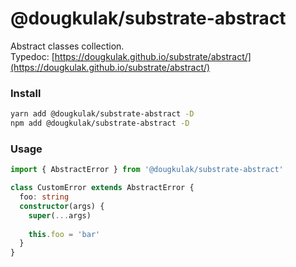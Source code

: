 # @dougkulak/substrate-abstract
Abstract classes collection.  
Typedoc: [https://dougkulak.github.io/substrate/abstract/](https://dougkulak.github.io/substrate/abstract/)

### Install
```bash
yarn add @dougkulak/substrate-abstract -D
npm add @dougkulak/substrate-abstract -D
```

### Usage
```typescript
import { AbstractError } from '@dougkulak/substrate-abstract'

class CustomError extends AbstractError {
  foo: string
  constructor(args) {
    super(...args)
    
    this.foo = 'bar'
  }
}
```
